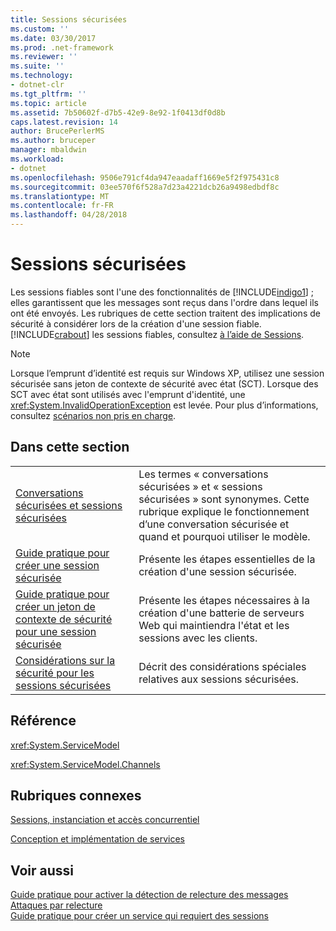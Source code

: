 ```yaml
---
title: Sessions sécurisées
ms.custom: ''
ms.date: 03/30/2017
ms.prod: .net-framework
ms.reviewer: ''
ms.suite: ''
ms.technology:
- dotnet-clr
ms.tgt_pltfrm: ''
ms.topic: article
ms.assetid: 7b50602f-d7b5-42e9-8e92-1f0413df0d8b
caps.latest.revision: 14
author: BrucePerlerMS
ms.author: bruceper
manager: mbaldwin
ms.workload:
- dotnet
ms.openlocfilehash: 9506e791cf4da947eaadaff1669e5f2f975431c8
ms.sourcegitcommit: 03ee570f6f528a7d23a4221dcb26a9498edbdf8c
ms.translationtype: MT
ms.contentlocale: fr-FR
ms.lasthandoff: 04/28/2018
---
```

# <a name="secure-sessions"></a>Sessions sécurisées
Les sessions fiables sont l'une des fonctionnalités de [!INCLUDE[indigo1](../../../../includes/indigo1-md.md)] ; elles garantissent que les messages sont reçus dans l'ordre dans lequel ils ont été envoyés. Les rubriques de cette section traitent des implications de sécurité à considérer lors de la création d'une session fiable. [!INCLUDE[crabout](../../../../includes/crabout-md.md)] les sessions fiables, consultez [à l’aide de Sessions](../../../../docs/framework/wcf/using-sessions.md).  
  
> [!NOTE]
>  Lorsque l’emprunt d’identité est requis sur Windows XP, utilisez une session sécurisée sans jeton de contexte de sécurité avec état (SCT). Lorsque des SCT avec état sont utilisés avec l'emprunt d'identité, une <xref:System.InvalidOperationException> est levée. Pour plus d’informations, consultez [scénarios non pris en charge](../../../../docs/framework/wcf/feature-details/unsupported-scenarios.md).  
  
## <a name="in-this-section"></a>Dans cette section  
  
|||  
|-|-|  
|[Conversations sécurisées et sessions sécurisées](../../../../docs/framework/wcf/feature-details/secure-conversations-and-secure-sessions.md)|Les termes « conversations sécurisées » et « sessions sécurisées » sont synonymes. Cette rubrique explique le fonctionnement d’une conversation sécurisée et quand et pourquoi utiliser le modèle.|  
|[Guide pratique pour créer une session sécurisée](../../../../docs/framework/wcf/feature-details/how-to-create-a-secure-session.md)|Présente les étapes essentielles de la création d'une session sécurisée.|  
|[Guide pratique pour créer un jeton de contexte de sécurité pour une session sécurisée](../../../../docs/framework/wcf/feature-details/how-to-create-a-security-context-token-for-a-secure-session.md)|Présente les étapes nécessaires à la création d'une batterie de serveurs Web qui maintiendra l'état et les sessions avec les clients.|  
|[Considérations sur la sécurité pour les sessions sécurisées](../../../../docs/framework/wcf/feature-details/security-considerations-for-secure-sessions.md)|Décrit des considérations spéciales relatives aux sessions sécurisées.|  
  
## <a name="reference"></a>Référence  
 <xref:System.ServiceModel>  
  
 <xref:System.ServiceModel.Channels>  
  
## <a name="related-sections"></a>Rubriques connexes  
 [Sessions, instanciation et accès concurrentiel](../../../../docs/framework/wcf/feature-details/sessions-instancing-and-concurrency.md)  
  
 [Conception et implémentation de services](../../../../docs/framework/wcf/designing-and-implementing-services.md)  
  
## <a name="see-also"></a>Voir aussi  
 [Guide pratique pour activer la détection de relecture des messages](../../../../docs/framework/wcf/feature-details/how-to-enable-message-replay-detection.md)  
 [Attaques par relecture](../../../../docs/framework/wcf/feature-details/replay-attacks.md)  
 [Guide pratique pour créer un service qui requiert des sessions](../../../../docs/framework/wcf/feature-details/how-to-create-a-service-that-requires-sessions.md)
